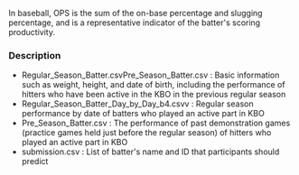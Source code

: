  In baseball, OPS is the sum of the on-base percentage and slugging percentage, and is a representative indicator of the batter's scoring productivity. 
 

### Description
- Regular_Season_Batter.csvPre_Season_Batter.csv : Basic information such as weight, height, and date of birth, including the performance of hitters who have been active in the KBO in the previous regular season
- Regular_Season_Batter_Day_by_Day_b4.csvv : Regular season performance by date of batters who played an active part in KBO
- Pre_Season_Batter.csv : The performance of past demonstration games (practice games held just before the regular season) of hitters who played an active part in KBO
- submission.csv : List of batter's name and ID that participants should predict

